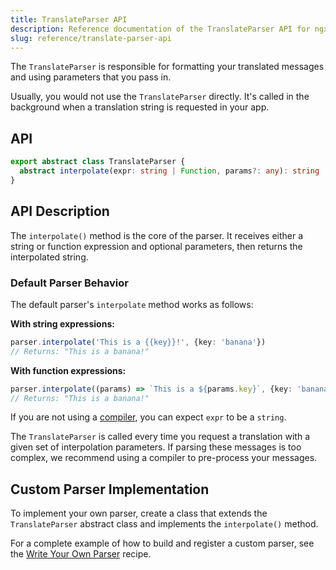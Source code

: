 ```yaml
---
title: TranslateParser API
description: Reference documentation of the TranslateParser API for ngx-translate.
slug: reference/translate-parser-api
---
```


The `TranslateParser` is responsible for formatting your translated messages
and using parameters that you pass in.

Usually, you would not use the `TranslateParser` directly. It's called in the
background when a translation string is requested in your app.

## API

```typescript
export abstract class TranslateParser {
  abstract interpolate(expr: string | Function, params?: any): string | undefined;
}
```

## API Description

The `interpolate()` method is the core of the parser. It receives either a string or function expression and optional parameters, then returns the interpolated string.

### Default Parser Behavior

The default parser's `interpolate` method works as follows:

**With string expressions:**
~~~ts
parser.interpolate('This is a {{key}}!', {key: 'banana'})
// Returns: "This is a banana!"
~~~

**With function expressions:**
~~~ts
parser.interpolate((params) => `This is a ${params.key}`, {key: 'banana'})
// Returns: "This is a banana!"
~~~

If you are not using a [compiler](/reference/translate-compiler-api/), you can expect `expr` to be a `string`.

The `TranslateParser` is called every time you request a translation with a given set of interpolation parameters.
If parsing these messages is too complex, we recommend using a compiler to pre-process your messages.

## Custom Parser Implementation

To implement your own parser, create a class that extends the `TranslateParser` abstract class and implements the `interpolate()` method.

For a complete example of how to build and register a custom parser, see the [Write Your Own Parser](/recipes/write-own-parser/) recipe.
